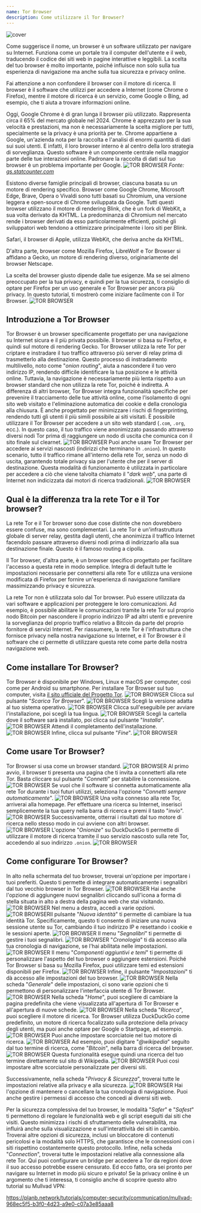 ```yaml
---
name: Tor Browser
description: Come utilizzare il Tor Browser?
---
```

![cover](assets/cover.webp)

Come suggerisce il nome, un browser è un software utilizzato per navigare su Internet. Funziona come un portale tra il computer dell'utente e il web, traducendo il codice dei siti web in pagine interattive e leggibili. La scelta del tuo browser è molto importante, poiché influisce non solo sulla tua esperienza di navigazione ma anche sulla tua sicurezza e privacy online.

Fai attenzione a non confondere il browser con il motore di ricerca. Il browser è il software che utilizzi per accedere a Internet (come Chrome o Firefox), mentre il motore di ricerca è un servizio, come Google o Bing, ad esempio, che ti aiuta a trovare informazioni online.

Oggi, Google Chrome è di gran lunga il browser più utilizzato. Rappresenta circa il 65% del mercato globale nel 2024. Chrome è apprezzato per la sua velocità e prestazioni, ma non è necessariamente la scelta migliore per tutti, specialmente se la privacy è una priorità per te. Chrome appartiene a Google, un'azienda nota per la raccolta e l'analisi di enormi quantità di dati sui suoi utenti. E infatti, il loro browser interno è al centro della loro strategia di sorveglianza. Questo software è un componente centrale nella maggior parte delle tue interazioni online. Padronare la raccolta di dati sul tuo browser è un problema importante per Google.
![TOR BROWSER](assets/notext/01.webp)
*Fonte: [gs.statcounter.com](https://gs.statcounter.com/browser-market-share)*

Esistono diverse famiglie principali di browser, ciascuna basata su un motore di rendering specifico. Browser come Google Chrome, Microsoft Edge, Brave, Opera o Vivaldi sono tutti basati su Chromium, una versione leggera e open-source di Chrome sviluppata da Google. Tutti questi browser utilizzano il motore di rendering Blink, che è un fork di WebKit, a sua volta derivato da KHTML. La predominanza di Chromium nel mercato rende i browser derivati da esso particolarmente efficienti, poiché gli sviluppatori web tendono a ottimizzare principalmente i loro siti per Blink.

Safari, il browser di Apple, utilizza WebKit, che deriva anche da KHTML.

D'altra parte, browser come Mozilla Firefox, LibreWolf e Tor Browser si affidano a Gecko, un motore di rendering diverso, originariamente del browser Netscape.

La scelta del browser giusto dipende dalle tue esigenze. Ma se sei almeno preoccupato per la tua privacy, e quindi per la tua sicurezza, ti consiglio di optare per Firefox per un uso generale e Tor Browser per ancora più privacy. In questo tutorial, ti mostrerò come iniziare facilmente con il Tor Browser.
![TOR BROWSER](assets/notext/02.webp)

## Introduzione a Tor Browser

Tor Browser è un browser specificamente progettato per una navigazione su Internet sicura e il più privata possibile. Il browser si basa su Firefox, e quindi sul motore di rendering Gecko.
Tor Browser utilizza la rete Tor per criptare e instradare il tuo traffico attraverso più server di relay prima di trasmetterlo alla destinazione. Questo processo di instradamento multilivello, noto come "*onion routing*", aiuta a nascondere il tuo vero indirizzo IP, rendendo difficile identificare la tua posizione e le attività online. Tuttavia, la navigazione è necessariamente più lenta rispetto a un browser standard che non utilizza la rete Tor, poiché è indiretta.
A differenza di altri browser, Tor Browser integra funzionalità specifiche per prevenire il tracciamento delle tue attività online, come l'isolamento di ogni sito web visitato e l'eliminazione automatica dei cookie e della cronologia alla chiusura. È anche progettato per minimizzare i rischi di fingerprinting, rendendo tutti gli utenti il più simili possibile ai siti visitati.
È possibile utilizzare il Tor Browser per accedere a un sito web standard (`.com`, `.org`, ecc.). In questo caso, il tuo traffico viene anonimizzato passando attraverso diversi nodi Tor prima di raggiungere un nodo di uscita che comunica con il sito finale sul clearnet.
![TOR BROWSER](assets/notext/03.webp)
Puoi anche usare Tor Browser per accedere ai servizi nascosti (indirizzi che terminano in `.onion`). In questo scenario, tutto il traffico rimane all'interno della rete Tor, senza un nodo di uscita, garantendo totale privacy sia per l'utente che per il server di destinazione. Questa modalità di funzionamento è utilizzata in particolare per accedere a ciò che viene talvolta chiamato il "*dark web*", una parte di Internet non indicizzata dai motori di ricerca tradizionali.
![TOR BROWSER](assets/notext/04.webp)

## Qual è la differenza tra la rete Tor e il Tor browser?

La rete Tor e il Tor browser sono due cose distinte che non dovrebbero essere confuse, ma sono complementari. La rete Tor è un'infrastruttura globale di server relay, gestita dagli utenti, che anonimizza il traffico Internet facendolo passare attraverso diversi nodi prima di indirizzarlo alla sua destinazione finale. Questo è il famoso routing a cipolla.

Il Tor browser, d'altra parte, è un browser specifico progettato per facilitare l'accesso a questa rete in modo semplice. Integra di default tutte le impostazioni necessarie per connettersi alla rete Tor e utilizza una versione modificata di Firefox per fornire un'esperienza di navigazione familiare massimizzando privacy e sicurezza.

La rete Tor non è utilizzata solo dal Tor browser. Può essere utilizzata da vari software e applicazioni per proteggere le loro comunicazioni. Ad esempio, è possibile abilitare le comunicazioni tramite la rete Tor sul proprio nodo Bitcoin per nascondere il proprio indirizzo IP ad altri utenti e prevenire la sorveglianza del proprio traffico relativo a Bitcoin da parte del proprio fornitore di servizi Internet.
Per riassumere, la rete Tor è l'infrastruttura che fornisce privacy nella nostra navigazione su Internet, e il Tor Browser è il software che ci permette di utilizzare questa rete come parte della nostra navigazione web.

## Come installare Tor Browser?

Tor Browser è disponibile per Windows, Linux e macOS per computer, così come per Android su smartphone. Per installare Tor Browser sul tuo computer, visita [il sito ufficiale del Progetto Tor](https://www.torproject.org/).
![TOR BROWSER](assets/notext/05.webp)
Clicca sul pulsante "*Scarica Tor Browser*".
![TOR BROWSER](assets/notext/06.webp)
Scegli la versione adatta al tuo sistema operativo.
![TOR BROWSER](assets/notext/07.webp)
Clicca sull'eseguibile per avviare l'installazione, poi scegli la tua lingua.
![TOR BROWSER](assets/notext/08.webp)
Scegli la cartella dove il software sarà installato, poi clicca sul pulsante "*Installa*".
![TOR BROWSER](assets/notext/09.webp)
Attendi il completamento dell'installazione.
![TOR BROWSER](assets/notext/10.webp)
Infine, clicca sul pulsante "*Fine*".
![TOR BROWSER](assets/notext/11.webp)

## Come usare Tor Browser?

Tor Browser si usa come un browser standard.
![TOR BROWSER](assets/notext/12.webp)
Al primo avvio, il browser ti presenta una pagina che ti invita a connetterti alla rete Tor. Basta cliccare sul pulsante "*Connetti*" per stabilire la connessione.
![TOR BROWSER](assets/notext/13.webp)
Se vuoi che il software si connetta automaticamente alla rete Tor durante i tuoi futuri utilizzi, seleziona l'opzione "*Connetti sempre automaticamente*".
![TOR BROWSER](assets/notext/14.webp)
Una volta connesso alla rete Tor, arriverai alla homepage.
Per effettuare una ricerca su Internet, inserisci semplicemente la tua query nella barra di ricerca e premi il tasto "*invio*".
![TOR BROWSER](assets/notext/16.webp)
Successivamente, otterrai i risultati dal tuo motore di ricerca nello stesso modo in cui avviene con altri browser.
![TOR BROWSER](assets/notext/17.webp)
L'opzione "*Onionize*" su DuckDuckGo ti permette di utilizzare il motore di ricerca tramite il suo servizio nascosto sulla rete Tor, accedendo al suo indirizzo `.onion`.
![TOR BROWSER](assets/notext/18.webp)

## Come configurare Tor Browser?

In alto nella schermata del tuo browser, troverai un'opzione per importare i tuoi preferiti. Questo ti permette di integrare automaticamente i segnalibri dal tuo vecchio browser in Tor Browser.
![TOR BROWSER](assets/notext/19.webp)
Hai anche l'opzione di aggiungere nuovi segnalibri cliccando sull'icona a forma di stella situata in alto a destra della pagina web che stai visitando.
![TOR BROWSER](assets/notext/20.webp)
Nel menu a destra, accedi a varie opzioni.
![TOR BROWSER](assets/notext/21.webp)Il pulsante "*Nuova identità*" ti permette di cambiare la tua identità Tor. Specificamente, questo ti consente di iniziare una nuova sessione utente su Tor, cambiando il tuo indirizzo IP e resettando i cookie e le sessioni aperte.
![TOR BROWSER](assets/notext/22.webp)
Il menu "*Segnalibri*" ti permette di gestire i tuoi segnalibri.
![TOR BROWSER](assets/notext/23.webp)
"*Cronologia*" ti dà accesso alla tua cronologia di navigazione, se l'hai abilitata nelle impostazioni.
![TOR BROWSER](assets/notext/24.webp)
Il menu "*Componenti aggiuntivi e temi*" ti permette di personalizzare l'aspetto del tuo browser o aggiungere estensioni. Poiché Tor Browser si basa su Mozilla Firefox, puoi utilizzare temi ed estensioni disponibili per Firefox.
![TOR BROWSER](assets/notext/25.webp)
Infine, il pulsante "*Impostazioni*" ti dà accesso alle impostazioni del tuo browser.
![TOR BROWSER](assets/notext/26.webp)
Nella scheda "*Generale*" delle impostazioni, ci sono varie opzioni che ti permettono di personalizzare l'interfaccia utente di Tor Browser.
![TOR BROWSER](assets/notext/27.webp)
Nella scheda "*Home*", puoi scegliere di cambiare la pagina predefinita che viene visualizzata all'apertura di Tor Browser e all'apertura di nuove schede.
![TOR BROWSER](assets/notext/28.webp)
Nella scheda "*Ricerca*", puoi scegliere il motore di ricerca. Tor Browser utilizza DuckDuckGo come predefinito, un motore di ricerca focalizzato sulla protezione della privacy degli utenti, ma puoi anche optare per Google o Startpage, ad esempio.
![TOR BROWSER](assets/notext/29.webp)
Puoi anche impostare scorciatoie nel tuo motore di ricerca.
![TOR BROWSER](assets/notext/30.webp)
Ad esempio, puoi digitare "*@wikipedia*" seguito dal tuo termine di ricerca, come "*Bitcoin*", nella barra di ricerca del browser.
![TOR BROWSER](assets/notext/31.webp)
Questa funzionalità esegue quindi una ricerca del tuo termine direttamente sul sito di Wikipedia.
![TOR BROWSER](assets/notext/32.webp)
Puoi così impostare altre scorciatoie personalizzate per diversi siti.

Successivamente, nella scheda "*Privacy & Sicurezza*", troverai tutte le impostazioni relative alla privacy e alla sicurezza.
![TOR BROWSER](assets/notext/33.webp)
Hai l'opzione di mantenere o cancellare la tua cronologia di navigazione.
Puoi anche gestire i permessi di accesso che concedi ai diversi siti web.

Per la sicurezza complessiva del tuo browser, le modalità "*Safer*" e "*Safest*" ti permettono di regolare le funzionalità web e gli script eseguiti dai siti che visiti. Questo minimizza i rischi di sfruttamento delle vulnerabilità, ma influirà anche sulla visualizzazione e sull'interattività dei siti in cambio. Troverai altre opzioni di sicurezza, inclusi un bloccatore di contenuti pericolosi e la modalità solo HTTPS, che garantisce che le connessioni con i siti rispettino costantemente questo protocollo. Infine, nella scheda "*Connection*", troverai tutte le impostazioni relative alla connessione alla rete Tor. Qui puoi configurare un bridge per accedere a Tor da regioni dove il suo accesso potrebbe essere censurato. Ed ecco fatto, ora sei pronto per navigare su Internet in modo più sicuro e privato! Se la privacy online è un argomento che ti interessa, ti consiglio anche di scoprire questo altro tutorial su Mullvad VPN:

https://planb.network/tutorials/computer-security/communication/mullvad-968ec5f5-b3f0-4d23-a9e0-c07a3e85aaa8
